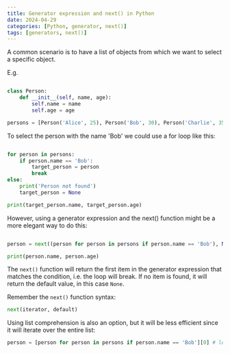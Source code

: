 ```yaml
---
title: Generator expression and next() in Python
date: 2024-04-29
categories: [Python, generator, next()]
tags: [generators, next()]
---
```

    

A common scenario is to have a list of objects from which we want to select a specific object.

E.g. 
```python

class Person:
    def __init__(self, name, age):
        self.name = name
        self.age = age

persons = [Person('Alice', 25), Person('Bob', 30), Person('Charlie', 35)]

```
To select the person with the name 'Bob' we could use a for loop like this:

```python

for person in persons:
    if person.name == 'Bob':
        target_person = person
        break
else:
    print('Person not found')
    target_person = None

print(target_person.name, target_person.age)
```

However, using a generator expression and the next() function might be a more elegant way to do this:

```python

person = next((person for person in persons if person.name == 'Bob'), None)

print(person.name, person.age)
```
The `next()` function will return the first item in the generator expression that matches the condition, i.e. the loop will break. If no item is found, it will return the default value, in this case `None`.

Remember the `next()` function syntax:
```python
next(iterator, default)
```

Using list comprehension is also an option, but it will be less efficient since it will iterate over the entire list:
```python
person = [person for person in persons if person.name == 'Bob'][0] # less efficient
```